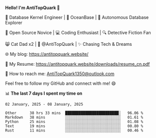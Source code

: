 
**Hello! I'm AntiTopQuark 👋**

🔧 Database Kernel Engineer | 🌊 OceanBase | 🤖 Autonomous Database Explorer

🌱 Open Source Novice | 💻 Coding Enthusiast | 🔍 Detective Fiction Fan

😸 Cat Dad x2 | 🎉 @AntiTopQuark | ✨ Chasing Tech & Dreams

🌐 My blog: https://antitopquark.website/

📄 My Resume: https://antitopquark.website/downloads/resume_cn.pdf

📧 How to reach me: AntiTopQuark1350@outlook.com

Feel free to follow my GitHub and connect with me! 😄

📊 **The last 7 days I spent my time on** 

<!--START_SECTION:waka-->
```text
02 January, 2025 - 08 January, 2025

Other      38 hrs 33 mins  ████████████████████████░   96.06 % 
Markdown   38 mins         ░░░░░░░░░░░░░░░░░░░░░░░░░   01.61 % 
Python     25 mins         ░░░░░░░░░░░░░░░░░░░░░░░░░   01.08 % 
Text       19 mins         ░░░░░░░░░░░░░░░░░░░░░░░░░   00.80 % 
Rust       11 mins         ░░░░░░░░░░░░░░░░░░░░░░░░░   00.46 %
```
<!--END_SECTION:waka-->


